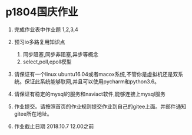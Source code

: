 # p1804国庆作业

1. 完成作业表中作业题 1,2,3,4
2. 预习io多路复用知识点
	1. 同步阻塞,同步非阻塞,异步等概念
	2. select,poll,epoll模型
3. 请保证有一个linux ubuntu16.04或者macox系统,不管你是虚拟机还是双系统。保证此系统能够联网,并且可以使用pycharm和python3.6。
4. 请保证有稳定的mysql的服务和naviact软件,能够连接上mysql服务

5. 作业提交。请按照首页的作业规则提交作业到自己的gitee上面。并邮件通知gitee所在地址。
6. 作业截止日期 2018.10.7 12.00之前